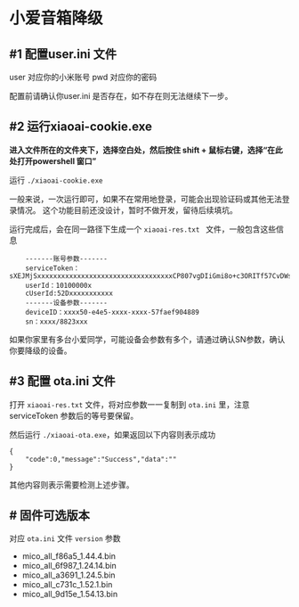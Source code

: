 # 小爱音箱降级 #

## #1 配置user.ini 文件 ##

user 对应你的小米账号
pwd 对应你的密码

配置前请确认你user.ini 是否存在，如不存在则无法继续下一步。

## #2 运行xiaoai-cookie.exe ##

**进入文件所在的文件夹下，选择空白处，然后按住 shift + 鼠标右键，选择“在此处打开powershell 窗口”**

运行 ```./xiaoai-cookie.exe```

一般来说，一次运行即可，如果不在常用地登录，可能会出现验证码或其他无法登录情况。
这个功能目前还没设计，暂时不做开发，留待后续填坑。

运行完成后，会在同一路径下生成一个 ``xiaoai-res.txt `` 文件，一般包含这些信息

```
    -------账号参数-------
    serviceToken：sXEJMjSxxxxxxxxxxxxxxxxxxxxxxxxxxxxxxxxxxCP807vgDIiGmi8o+c3ORITf57CvDWs9JBW2Zodvd8EaoqrSWKNe3c1z/xxxxxxxxxxxxxxxxxxxxxxxxxxxxxxxxxxxxxxxxxxxxxxxxxxxxxxxxxxxxxx==
    userId：10100000x 
    cUserId:52Dxxxxxxxxxxx
    -------设备参数-------
    deviceID：xxxx50-e4e5-xxxx-xxxx-57faef904889
    sn：xxxx/8823xxx 
``` 

如果你家里有多台小爱同学，可能设备会参数有多个，请通过确认SN参数，确认你要降级的设备。

## #3 配置 ota.ini 文件 ##

打开 ` xiaoai-res.txt ` 文件，将对应参数一一复制到 ` ota.ini ` 里，注意serviceToken 参数后的等号要保留。

然后运行 ` ./xiaoai-ota.exe `，如果返回以下内容则表示成功

```
{
    "code":0,"message":"Success","data":""
}
```

其他内容则表示需要检测上述步骤。

## # 固件可选版本 
对应 `` ota.ini `` 文件 ``version`` 参数


 - mico_all_f86a5_1.44.4.bin
 - mico_all_6f987_1.24.14.bin
 - mico_all_a3691_1.24.5.bin
 - mico_all_c731c_1.52.1.bin
 - mico_all_9d15e_1.54.13.bin
